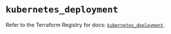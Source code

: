 # `kubernetes_deployment`

Refer to the Terraform Registry for docs: [`kubernetes_deployment`](https://registry.terraform.io/providers/hashicorp/kubernetes/2.29.0/docs/resources/deployment).
